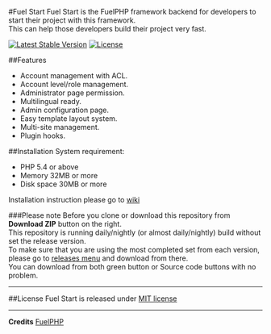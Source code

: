 #Fuel Start
Fuel Start is the FuelPHP framework backend for developers to start their project with this framework.<br>
This can help those developers build their project very fast.

[![Latest Stable Version](https://poser.pugx.org/okvee/fuel-start/v/stable)](https://packagist.org/packages/okvee/fuel-start)
[![License](https://poser.pugx.org/okvee/fuel-start/license)](https://packagist.org/packages/okvee/fuel-start)

##Features
* Account management with ACL.
* Account level/role management.
* Administrator page permission.
* Multilingual ready.
* Admin configuration page.
* Easy template layout system.
* Multi-site management.
* Plugin hooks.

##Installation
System requirement: 
 * PHP 5.4 or above
 * Memory 32MB or more
 * Disk space 30MB or more

Installation instruction please go to [wiki][3]

###Please note
Before you clone or download this repository from **Download ZIP** button on the right.<br>
This repository is running daily/nightly (or almost daily/nightly) build without set the release version.<br>
To make sure that you are using the most completed set from each version, please go to [releases menu][4] and download from there.<br>
You can download from both green button or Source code buttons with no problem.

---

##License
Fuel Start is released under [MIT license][2]

---

**Credits**
[FuelPHP][1]

[1]: http://fuelphp.com/
[2]: http://opensource.org/licenses/MIT
[3]: https://github.com/OkveeNet/fuel-start/wiki
[4]: https://github.com/OkveeNet/fuel-start/releases
